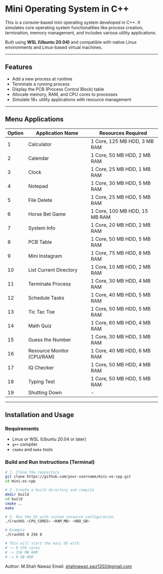 # Mini Operating System in C++

This is a console-based mini operating system developed in C++. It simulates core operating system functionalities like process creation, termination, memory management, and includes various utility applications.

Built using **WSL (Ubuntu 20.04)** and compatible with native Linux environments and Linux-based virtual machines.

---

## Features

- Add a new process at runtime  
- Terminate a running process  
- Display the PCB (Process Control Block) table  
- Allocate memory, RAM, and CPU cores to processes  
- Simulate 18+ utility applications with resource management

---

## Menu Applications

| Option | Application Name             | Resources Required                 |
|--------|------------------------------|------------------------------------|
| 1      | Calculator                   | 1 Core, 125 MB HDD, 3 MB RAM       |
| 2      | Calendar                     | 1 Core, 50 MB HDD, 2 MB RAM        |
| 3      | Clock                        | 1 Core, 25 MB HDD, 1 MB RAM        |
| 4      | Notepad                      | 1 Core, 30 MB HDD, 5 MB RAM        |
| 5      | File Delete                  | 1 Core, 25 MB HDD, 5 MB RAM        |
| 6      | Horse Bet Game               | 1 Core, 100 MB HDD, 15 MB RAM      |
| 7      | System Info                  | 1 Core, 20 MB HDD, 2 MB RAM        |
| 8      | PCB Table                    | 1 Core, 50 MB HDD, 5 MB RAM        |
| 9      | Mini Instagram               | 1 Core, 75 MB HDD, 8 MB RAM        |
| 10     | List Current Directory       | 1 Core, 10 MB HDD, 2 MB RAM        |
| 11     | Terminate Process            | 1 Core, 30 MB HDD, 4 MB RAM        |
| 12     | Schedule Tasks               | 1 Core, 40 MB HDD, 5 MB RAM        |
| 13     | Tic Tac Toe                  | 1 Core, 50 MB HDD, 5 MB RAM        |
| 14     | Math Quiz                    | 1 Core, 60 MB HDD, 4 MB RAM        |
| 15     | Guess the Number             | 1 Core, 30 MB HDD, 3 MB RAM        |
| 16     | Resource Monitor (CPU/RAM)   | 1 Core, 40 MB HDD, 6 MB RAM        |
| 17     | IQ Checker                   | 1 Core, 50 MB HDD, 4 MB RAM        |
| 18     | Typing Test                  | 1 Core, 50 MB HDD, 5 MB RAM        |
| 19     | Shutting Down                | -                                  |

---

## Installation and Usage

### Requirements

- Linux or WSL (Ubuntu 20.04 or later)  
- `g++` compiler  
- `cmake` and `make` tools

### Build and Run Instructions (Terminal)

```bash
# 1. Clone the repository
git clone https://github.com/your-username/mini-os-cpp.git
cd mini-os-cpp

# 2. Create a build directory and compile
mkdir build
cd build
cmake ..
make

# 3. Run the OS with custom resource configuration
./CrashOS <CPU_CORES> <RAM_MB> <HDD_GB>

# Example
./CrashOS 8 256 8

# This will start the mini OS with:
# -> 8 CPU cores
# -> 256 MB RAM
# -> 8 GB HDD
```


Author:
M.Shah Nawaz
Email: shahnawaz.swz1202@gmail.com

